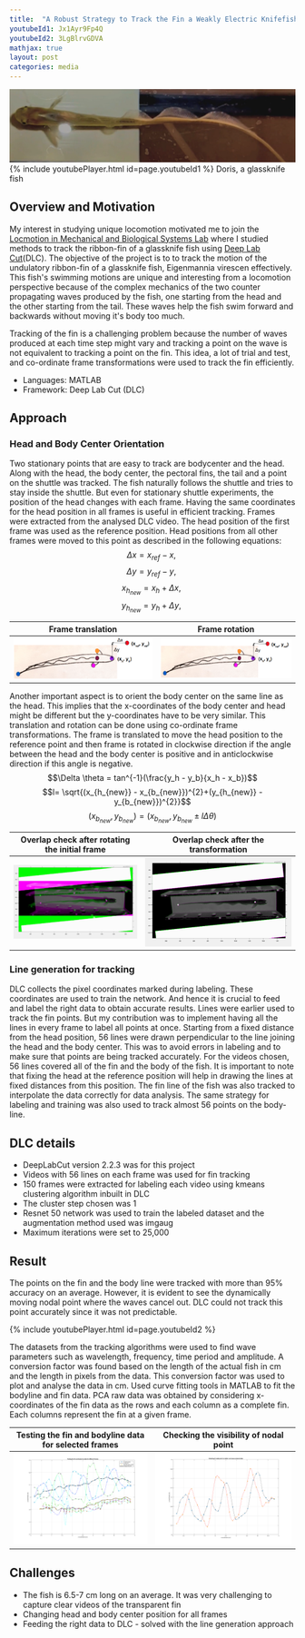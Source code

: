 ```yaml
---
title:  "A Robust Strategy to Track the Fin a Weakly Electric Knifefish"
youtubeId1: Jx1Ayr9Fp4Q
youtubeId2: 3LgBlrvGDVA
mathjax: true
layout: post
categories: media
---
```

![](./assets/ribbonFin/VideoMoreClear.png) 
{% include youtubePlayer.html id=page.youtubeId1 %}
Doris, a glassknife fish

## Overview and Motivation

My interest in studying unique locomotion motivated me to join the [Locmotion in Mechanical and Biological Systems Lab](https://limbs.lcsr.jhu.edu/) where I studied methods to track the ribbon-fin of a glassknife fish using [Deep Lab Cut](http://www.mackenziemathislab.org/deeplabcut)(DLC).
The objective of the project is to to track the motion of the undulatory ribbon-fin of a glassknife fish, Eigenmannia virescen effectively. 
This fish's swimming motions are unique and interesting from a locomotion perspective because of the complex mechanics of the two counter propagating waves produced by the fish, one starting from the head and the other starting from the tail. 
These waves help the fish swim forward and backwards without moving it's body too much.

Tracking of the fin is a challenging problem because the number of waves produced at each time step might vary and tracking a point on the wave is not equivalent to tracking a point on the fin. This idea, a lot of trial and test, and co-ordinate frame transformations were used to track the fin efficiently.

- Languages: MATLAB
- Framework: Deep Lab Cut (DLC)

## Approach

### Head and Body Center Orientation
Two stationary points that are easy to track are bodycenter and the head. Along with the head, the body center, the pectoral fins,
the tail and a point on the shuttle was tracked. The fish naturally follows the shuttle and tries to stay inside the
shuttle. But even for stationary shuttle experiments, the position of the head changes with each frame. Having
the same coordinates for the head position in all frames is useful in efficient tracking. Frames were extracted from
the analysed DLC video. The head position of the first frame was used as the reference position. Head positions
from all other frames were moved to this point as described in the following equations:
$$\Delta x = x_{ref} - x,\ $$
$$\Delta y = y_{ref} - y,\ $$
$$x_{h_{new}} = x_h + \Delta x,\ $$
$$y_{h_{new}} = y_h + \Delta y,\ $$

Frame translation                     |  Frame rotation
:------------------------------------:|:-------------------------:
![](/assets/ribbonFin/NewTrans.png)   |  ![](/assets/ribbonFin/NewTrans.png)

Another important aspect is to orient the body center on the same line as the head. This implies that the
x-coordinates of the body center and head might be different but the y-coordinates have to be very similar. This
translation and rotation can be done using co-ordinate frame transformations. The frame is translated to move
the head position to the reference point and then frame is rotated in clockwise direction if the angle between the
head and the body center is positive and in anticlockwise direction if this angle is negative.
$$\Delta \theta = tan^{-1}(\frac{y_h - y_b}{x_h - x_b})$$
$$l= \sqrt{(x_{h_{new}} - x_{b_{new}})^{2}+(y_{h_{new}} - y_{b_{new}})^{2}}$$
$$(x_{b_{new}}, y_{b_{new}}) = (x_{b_{new}},y_{b_{new}} \pm l \Delta \theta)$$

Overlap check after rotating the initial frame  | Overlap check after the transformation                                   
:----------------------------------------------:|:-------------------------:
![](/assets/ribbonFin/AfterRotation.png)        |  ![](/assets/ribbonFin/TRansVsRot.png)

### Line generation for tracking
DLC collects the pixel coordinates marked during labeling. These coordinates are used to train the network. And
hence it is crucial to feed and label the right data to obtain accurate results. Lines were earlier used to track the fin points. 
But my contribution was to implement having all the lines in every frame to label all points at once. Starting from a fixed distance from the head position, 56 lines were drawn perpendicular to the line joining the head and the body center. This was to avoid errors in labeling and to make sure that points are being tracked accurately.
For the videos chosen, 56 lines covered all of the fin and the body of the fish. It is
important to note that fixing the head at the reference position will help in drawing the lines at fixed distances
from this position. The fin line of the fish was also tracked to interpolate the data correctly for data analysis.
The same strategy for labeling and training was also used to track almost 56 points on the body-line.

## DLC details
- DeepLabCut version 2.2.3 was for this project
- Videos with 56 lines on each frame was used for fin tracking
- 150 frames were extracted for labeling each video using kmeans clustering algorithm inbuilt in DLC
- The cluster step chosen was 1
- Resnet 50 network was used to train the labeled dataset and the augmentation method used was imgaug
- Maximum iterations were set to 25,000

## Result
The points on the fin and the body line were tracked with more than 95% accuracy on an average. However, it is evident to see the dynamically moving nodal point where the 
waves cancel out. DLC could not track this point accurately since it was not predictable.

{% include youtubePlayer.html id=page.youtubeId2 %}

The datasets from the tracking algorithms were used to find wave parameters such as wavelength, frequency,
time period and amplitude. A conversion factor was found based on the length of the actual fish in cm and the
length in pixels from the data. This conversion factor was used to plot and analyse the data in cm. Used curve fitting tools in MATLAB to fit the bodyline and fin data. PCA raw data was obtained by considering x-coordinates of the fin data
as the rows and each column as a complete fin. Each columns represent the fin at a given frame.

Testing the fin and bodyline data for selected frames  | Checking the visibility of nodal point                                    
:-----------------------------------------------------:|:-------------------------:
![](/assets/ribbonFin/FinsBodies.png)                  |  ![](/assets/ribbonFin/2Fins.png)

## Challenges
- The fish is 6.5-7 cm long on an average. It was very challenging to capture clear videos of the transparent fin 
- Changing head and body center position for all frames
- Feeding the right data to DLC - solved with the line generation approach
